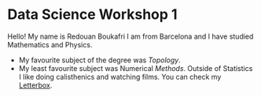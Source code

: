 # Data Science Workshop 1
Hello! My name is Redouan Boukafri I am from Barcelona and I have studied Mathematics and Physics.
- My favourite subject of the degree was _Topology_.
- My least favourite subject was Numerical _Methods_.
Outside of Statistics I like doing calisthenics and watching films. You can check my [Letterbox](https://letterboxd.com/redu_1/).
